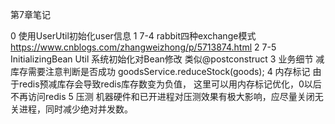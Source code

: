 第7章笔记

0 使用UserUtil初始化user信息
1 7-4 rabbit四种exchange模式
https://www.cnblogs.com/zhangweizhong/p/5713874.html
2 7-5 InitializingBean
Util 系统初始化对Bean修改 类似@postconstruct
3 业务细节
减库存需要注意判断是否成功
goodsService.reduceStock(goods);
4 内存标记
由于redis预减库存会导致redis库存数变为负值，
这里可以用内存标记优化，0以后不再访问redis
5 压测
机器硬件和已开进程对压测效果有极大影响，应尽量关闭无关进程，同时减少绝对并发数。